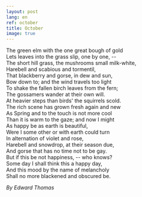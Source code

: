 ```yaml
---
layout: post
lang: en
ref: october
title: October
image: true
---
```


The green elm with the one great bough of gold  
Lets leaves into the grass slip, one by one, --  
The short hill grass, the mushrooms small milk-white,  
Harebell and scabious and tormentil,  
That blackberry and gorse, in dew and sun,  
Bow down to; and the wind travels too light  
To shake the fallen birch leaves from the fern;  
The gossamers wander at their own will.  
At heavier steps than birds' the squirrels scold.  
The rich scene has grown fresh again and new  
As Spring and to the touch is not more cool  
Than it is warm to the gaze; and now I might  
As happy be as earth is beautiful,  
Were I some other or with earth could turn  
In alternation of violet and rose,  
Harebell and snowdrop, at their season due,  
And gorse that has no time not to be gay.  
But if this be not happiness, -- who knows?  
Some day I shall think this a happy day,  
And this mood by the name of melancholy  
Shall no more blackened and obscured be.

_By  Edward Thomas_